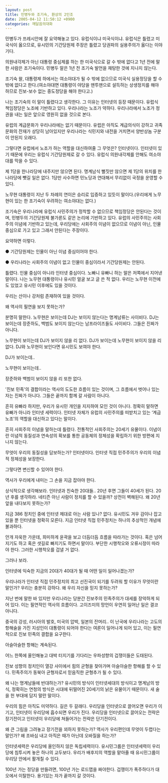 ```yaml
---
layout: post
title: 민병두와 조기숙, 환상의 2인조
date: 2005-04-12 11:50:12 +0900
categories: 깨달음의대화
---
```

민병두가 프레시안에 잘 요약해놓고 있다. 유럽식이냐 미국식이냐. 유럽식은 틀렸고 미국식이 옳으므로, 유시민의 기간당원제 주장은 틀렸고 당권파의 실용주의가 옳다는 이야기다.
  

  
의원내각제가 아닌 대통령 중심제를 하는 한 미국식으로 갈 수 밖에 없다고 1년 전에 말한 사람은 조기숙이다. 민병두 말은 1년 전 조기숙 발언을 재탕한 것에 지나지 않는다.
  

  
조기숙 왈, 대통령제 하에서는 여소야대가 될 수 밖에 없으므로 미국식 실용정당을 할 수 밖에 없다고 한다.(여소야대면 대통령이 야당을 맨투맨으로 설득하는 상생정치를 해야 하므로 진보-보수 없는 중도정당을 해야 한다고.)
  

  
나는 조기숙의 이 말이 틀렸다고 생각한다. 그 이유는 인터넷의 등장 때문이다. 유럽식 책임정당은 노조에 기반하고 있다. 우리나라는 노조가 약하다. 우리나라에서 노조가 정권을 내는 일은 앞으로 영원히 없을 것으로 본다.
  

  
유럽의 계급문화가 우리나라에는 없기 때문이다. 유럽은 아직도 계급의식이 강하고 귀족문화의 잔재가 상당히 남아있지만 우리나라는 식민지와 내전을 거치면서 양반상놈 구분이 안된지 오래다.
  

  
그렇다면 유럽에서 노조가 하는 역할을 대신하여줄 그 무엇은? 인터넷이다. 인터넷이 있기 때문에 우리는 유럽식 기간당원제로 갈 수 있다. 유럽식 의원내각제를 안해도 여소야대를 막을 수 있다.
  

  
제 1당을 한나라당에 내주지만 않으면 된다. 명계남식 뻘짓만 않으면 제 1당의 위치를 한나라당에 뺏길 일은 없다. 1당만 사수하면 민노당과 연대해서 무리없이 국정을 운영할 수 있다.
  

  
노무현 대통령이 지난 두 차례의 연이은 승리로 입증하고 있듯이 말이다.(우리에게 노무현이 있는 한 조기숙이 우려하는 여소야대는 없다.)
  

  
조기숙은 우리나라에 유럽식 사민주의가 정착할 수 없으므로 책임정당은 안된다는 것이며, 민병두의 기간당원제 불가론도 같은 논리에 기반하고 있다. 유럽의 사민주의는 사회주의 이념에 기반하고 있는데, 우리당에는 사회주의 이념이 없으므로 이념이 아닌, 인물 중심으로 가고 있고 그래서 안된다는 주장이다.
  

  
요약하면 이렇다.
  

  
● 기간당원제는 인물이 아닌 이념 중심이어야 한다.
  
● 우리나라는 사회주의 이념이 없고 인물이 중심이라서 기간당원제는 안된다.
  

  
틀렸다. 인물 중심이 아니라 인터넷 중심이다. 노빠니 유빠니 하는 말은 저쪽에서 지어낸 말이다. 나는 노무현 대통령이나 유시민 얼굴 보고 글 쓴 적 없다. 우리는 노무현 이전에도 있었고 유시민 이후에도 있을 것이다.
  

  
우리는 산이나 강처럼 존재하여 있을 것이다.
  
왜 역사의 필연을 보지 못하는가?
  

  
분명히 말한다. 노무현은 보이는데 DJ는 보이지 않는다는 명계남류는 사이비다. DJ는 보이는데 장준하도, 백범도 보이지 않는다는 남프라이즈들도 사이비다. 그들은 진짜가 아니다.
  

  
노무현이 보이는데 DJ가 보이지 않을 리 없다. DJ가 보이는데 노무현이 보이지 않을 리 없다. DJ와 노무현이 보인다면 유시민도 보여야 한다.
  

  
DJ가 보이는데..
  
노무현이 보이는데..
  
장준하와 백범이 보이지 않을 리 또한 없다.
  

  
'진보 민족'의 결합이라는 역사의 도도한 흐름이 있는 것이며, 그 흐름에서 벗어나 있는 자는 진짜가 아니다. 그들은 끝까지 함께 갈 사람이 아니다.
  

  
흔히 유빠라 하지만, 우리가 유시민 개인을 지지하여 모인 것이 아니다. 정확히 말하면 유빠가 아니라 인터넷 세력이다. 인터넷 자체가 유럽의 사민주의를 떠받치고 있는 ‘계급 노조’의 역할을 대신하고 있다는 말이다.
  

  
흔히 사회주의 이념을 말하는데 틀렸다. 전통적인 사회주의는 20세기 유물이다. 이념이란 이념적 동질성과 연속성의 확보를 통한 공동체의 정체성을 확립하기 위한 방편에 지나지 않는다.
  

  
무엇이 우리의 동질성을 담보하는가? 인터넷이다. 인터넷 직접 민주주의가 우리의 이념적 정체성을 보장한다.
  

  
그렇다면 변신할 수 있어야 한다.
  
역사가 우리에게 내미는 그 손을 지금 잡아야 한다.
  

  
상식적으로 생각해보라. 인터넷과 친숙한 20대들.. 20년 후면 그들이 40세가 된다. 20년 후를 생각하라. 네티즌 아닌 사람이 정치를 할 수 있을까? 상전이 벽해된다. 왜 20년 앞을 내다보지 못하는가?
  

  
지금 386 정치인 중에 인터넷 제대로 아는 사람 있나? 없다. 유시민도 겨우 감이나 잡고 있을 뿐 인터넷을 정확히 모른다. 지금 인터넷 직접 민주정치는 하나의 추상적인 개념에 불과하다.
  

  
안개 자욱한 가운데, 희미하게 윤곽을 보고 더듬더듬 흐름을 따라가는 것이다. 혹은 넘어지기도 하고 혹은 샛길로 빠지기도 하면서 말이다. 부단한 시행착오와 오류시정이 따라야 한다. 그러한 시행착오를 겁낼 거 없다.
  

  
그러나 보라.
  
인터넷에 익숙한 지금의 20대가 40대가 될 때 어떤 일이 일어나겠는가?
  

  
우리나라가 인터넷 직접 민주정치의 최고 선진국이 되기를 두려워 할 이유가 무엇이란 말인가? 우리는 충분히 강하다. 왜 우리 자신을 믿지 못하는가?
  

  
지난 번에 말한 바 있지만 우리나라는 당분간 진보주의 민족주의가 대세를 장악하게 되어 있다. 이는 필연적인 역사의 흐름이다. 고이즈미의 망언이 우연히 일어난 일은 결코 아니다.
  

  
중국의 강성, 러시아의 발호, 미국의 압박, 일본의 잔머리.. 이 난국에 우리나라는 고도의 항해술을 가진 지성인이 대통령이 되어야 한다는 여론이 일어나게 되어 있고, 이는 필연적으로 진보 민족의 결합을 요구한다.
  

  
아슬아슬한 항해는 계속된다.
  
어느 한쪽에 올인해놓고 대박 터지기를 기다리는 우파성향의 겁쟁이들은 도태된다.
  

  
진보 성향의 정치인이 열강 사이에서 힘의 균형을 찾아가며 아슬아슬한 항해를 할 수 있다. 민족주의가 동북아 균형자로서 믿음직한 균형추가 될 수 있다.
  

  
왜 나는 명계남들에 반대하는가? 유시민의 방식이 인터넷세대의 방식이고 명계남의 방식, 정확히는 연청의 방식은 시대에 뒤떨어진 20세기의 낡은 유물이기 때문이다. 새 술을 헌 부대에 담지 말란 말이다.
  

  
우리의 힘은 아직도 미약하다. 길은 두 갈래다. 우리당을 인터넷으로 끌어오면 우리가 이기고, 인터넷이 우리당에 흡수되면 우리가 진다. 우리당을 인터넷으로 끌어오는 전략은 장기전이고 인터넷이 우리당에 쳐들어가는 전략은 단기전이다.
  

  
왜 큰 그림을 그려놓고 장기전을 꾀하지 못하는가? 역사가 우리편인데 무엇이 두렵다는 말인가? 왜 조바심 내고 아직은 때가 아닌데 오바질을 하는가?
  

  
인터넷세력은 우리당에 올인하지 않은 독립세력이다. 유시민그룹은 인터넷세력이 우리당에 침투시켜 놓은 하나의 교두보다. 우리가 배후지의 역할을 맡아줄 때 유시민그룹이 우리당 안에서 활개칠 수 있다.
  

  
100년 가는 정당을 만들려면, 100년 가는 로드맵을 짜야한다. 겁쟁이가 폭주하다가 대오에서 이탈한다. 용기있는 자가 끝까지 갈 것이다.